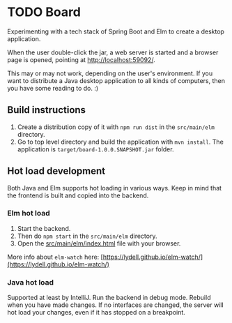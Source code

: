 # TODO Board

Experimenting with a tech stack of Spring Boot and Elm to create a desktop application.

When the user double-click the jar, a web server is started and a browser page is opened, pointing at [http://localhost:59092/](http://localhost:59092/).

This may or may not work, depending on the user's environment. If you want to distribute a Java desktop application to all kinds of computers, then you have some reading to do. :)

## Build instructions

1. Create a distribution copy of it with  `npm run dist` in the `src/main/elm` directory.
2. Go to top level directory and build the application with `mvn install`. The application
   is `target/board-1.0.0.SNAPSHOT.jar` folder.

## Hot load development

Both Java and Elm supports hot loading in various ways. Keep in mind that the frontend is built and copied into the
backend.

### Elm hot load

1. Start the backend.
2. Then do `npm start` in the `src/main/elm` directory.
3. Open the [src/main/elm/index.html](src/main/elm/index.html) file with your browser.

More info about `elm-watch` here: [https://lydell.github.io/elm-watch/](https://lydell.github.io/elm-watch/)

### Java hot load

Supported at least by IntelliJ. Run the backend in debug mode. Rebuild when you have made changes. If no interfaces are
changed, the server will hot load your changes, even if it has stopped on a breakpoint.